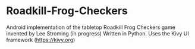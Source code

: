 # Roadkill-Frog-Checkers
Android implementation of the tabletop Roadkill Frog Checkers game invented by Lee Stroming (in progress)
Written in Python.  Uses the Kivy UI framework (https://kivy.org)
